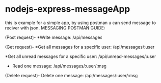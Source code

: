 # nodejs-express-messageApp
this is example for a simple app, by using postman u can send message to reciver with json. 
MESSAGING POSTMAN GUIDE:

(Post request)- 
*Write message:
 /api/messages

(Get request)- 
*Get all messages for a specific user:
 /api/messages/:user

*Get all unread messages for a specific user:
 /api/unread-messages/:user

* Read one message:
 /api/messages/:user/:msg


(Delete request)-
 Delete one message:
 /api/messages/:user/:msg
